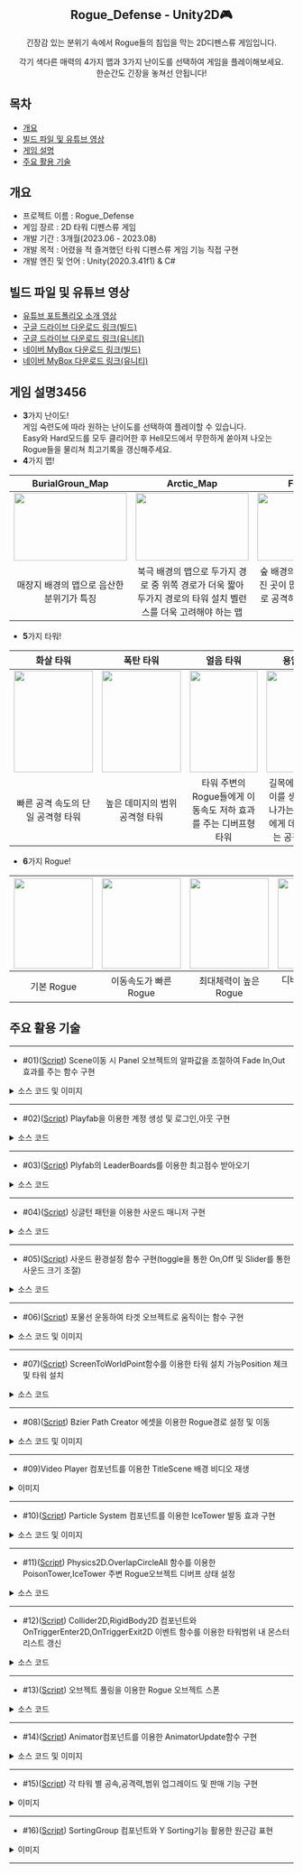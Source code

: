 <div align="center">
<h2>Rogue_Defense - Unity2D🎮</h2>
긴장감 있는 분위기 속에서 Rogue들의 침입을 막는 2D디펜스류 게임입니다.   
  
각기 색다른 매력의 4가지 맵과 3가지 난이도를 선택하여 게임을 플레이해보세요.  
한순간도 긴장을 놓쳐선 안됩니다!
</div>

## 목차
  - [개요](#개요)
  - [빌드 파일 및 유튜브 영상](#빌드-파일-및-유튜브-영상)
  - [게임 설명](#게임-설명3456)
  - [주요 활용 기술](#주요-활용-기술)

## 개요
- 프로젝트 이름 : Rogue_Defense
- 게임 장르 : 2D 타워 디펜스류 게임
- 개발 기간 : 3개월(2023.06 - 2023.08)
- 개발 목적 : 어렸을 적 즐겨했던 타워 디펜스류 게임 기능 직접 구현
- 개발 엔진 및 언어 : Unity(2020.3.41f1) & C#

## 빌드 파일 및 유튜브 영상
- [유튜브 포트폴리오 소개 영상](https://youtu.be/Lmg4tjypV30)
- [구글 드라이브 다운로드 링크(빌드)](https://drive.google.com/file/d/1e4p2pDpREwhdwnA6wSUrbm2d9cNsUlfz/view?usp=sharing)
- [구글 드라이브 다운로드 링크(유니티)](https://drive.google.com/file/d/1clCtcs8AM1Fgu20GF0RfrTu1BqtNO2OE/view?usp=sharing)
- [네이버 MyBox 다운로드 링크(빌드)](http://naver.me/G1sLbrOM)
- [네이버 MyBox 다운로드 링크(유니티)](http://naver.me/xjJrCq7c)
  
## 게임 설명3456

- **3**가지 난이도!<br>
게임 숙련도에 따라 원하는 난이도를 선택하여 플레이할 수 있습니다.  
Easy와 Hard모드를 모두 클리어한 후 Hell모드에서 무한하게 쏟아져 나오는 Rogue들을 물리쳐 최고기록을 갱신해주세요.
- **4**가지 맵!<br>

|BurialGroun_Map|Arctic_Map|Forest_Map|DesertMap|
|:---:|:---:|:---:|:---:|
|<img src="https://github.com/YboSim/Test/assets/142956423/cc036d23-7868-4a1d-8adc-b43c7a5dd47d"  width="200" height="120"/>|<img src="https://github.com/YboSim/Test/assets/142956423/f7aeab17-9dfb-4b4c-adf8-63a7bd6b7b0c"  width="200" height="120"/>|<img src="https://github.com/YboSim/Test/assets/142956423/a6fd765b-5ead-421f-8e75-d2130cf6527d"  width="200" height="120"/>|<img src="https://github.com/YboSim/Test/assets/142956423/3ccb878e-cbff-4211-9172-5285d89f6013"  width="200" height="120"/>|
|매장지 배경의 맵으로 음산한 분위기가 특징|북극 배경의 맵으로 두가지 경로 중 위쪽 경로가 더욱 짧아 두가지 경로의 타워 설치 벨런스를 더욱 고려해야 하는 맵|숲 배경의 맵으로 U자로 굴곡진 곳이 많아 타워주변 원형으로 공격하는 타워의 효율성이 중요한 맵|사막 배경의 맵으로 스폰지역 부터 도착지역까지 거리가 가장 짧은 것이 특징|
- **5**가지 타워!<br>

|화살 타워|폭탄 타워|얼음 타워|용암 타워|독극물 타워|
|:---:|:---:|:---:|:---:|:---:|
|<img src="https://github.com/YboSim/Test/assets/142956423/d6a630b0-f338-40aa-8a4d-9502f52bb77b"  width="140" height="180"/>|<img src="https://github.com/YboSim/Test/assets/142956423/9c143147-cb6a-4735-be24-d2b1ab29a5d3" width="140" height="180"/>|<img  src="https://github.com/YboSim/Test/assets/142956423/b35d0580-077e-4802-8556-e899bd4348d9" width="120" height="180"/>|<img src="https://github.com/YboSim/Test/assets/142956423/7070b5c8-7a17-4ece-9df1-dd03da013542" width="120" height="180"/>|<img src="https://github.com/YboSim/Test/assets/142956423/5353099d-7810-4f9a-870d-335541f4e3c2" width="140" height="180"/>|
|빠른 공격 속도의 단일 공격형 타워|높은 데미지의 범위 공격형 타워|타워 주변의 Rogue들에게 이동속도 저하 효과를 주는 디버프형 타워|길목에 용암 웅덩이를 생성하여 지나가는 Rogue들에게 데미지를 주는 공격형 타워|타워 주변의 Rogue들에게 도트 데미지를 주는 공격 타워|
- **6**가지 Rogue!<br>

|<img src="https://github.com/YboSim/Test/assets/142956423/8d6ae8b4-c6d7-4bee-8b72-bbeb1079a833"  width="140" height="160"/>|<img src="https://github.com/YboSim/Test/assets/142956423/ec67ee98-135e-4e59-9ff2-f1595375b8f6"  width="140" height="160"/>|<img src="https://github.com/YboSim/Test/assets/142956423/3c0be70c-b4ff-46ca-bbf8-071d14be7e45"  width="140" height="160"/>|<img src="https://github.com/YboSim/Test/assets/142956423/b2cff13b-c258-4425-83d9-d8cff052e5c9"  width="140" height="160"/>|<img src="https://github.com/YboSim/Test/assets/142956423/c0887af8-6796-4ee9-930b-c9095885ec17"  width="140" height="160"/>|<img src="https://github.com/YboSim/Test/assets/142956423/79f140a4-065c-47c2-978f-f60d39e2c155"  width="140" height="160"/>|
|:---:|:---:|:---:|:---:|:---:|:---:|
|기본 Rogue|이동속도가 빠른 Rogue|최대체력이 높은 Rogue|디버프 효과를 받지 않는 Rogue|2분 주기로 스폰되는 중간 보스 Rogue|파이널 보스 Rogue|

## 주요 활용 기술
---
* #01)([Script](https://github.com/YboSim/Rogue_Defense_Unity2D/blob/main/Rogue_Defense/Assets/05.Scipts/Manager/Fade_Mgr.cs)) Scene이동 시 Panel 오브젝트의 알파값을 조절하여 Fade In,Out 효과를 주는 함수 구현

<details>
<summary>소스 코드 및 이미지</summary>
  
```csharp
    void FadeUpdate()
    {
        if (m_StartFade == false)
            return;

        if (m_CacTime < 1.0f)
        {
            m_AddTimer += Time.deltaTime;
            m_CacTime = m_AddTimer / AniDuring;
            m_Color = m_FadeImg.color;
            m_Color.a = Mathf.Lerp(m_StVal, m_EndVal, m_CacTime);
            m_FadeImg.color = m_Color;

            if (1.0f <= m_CacTime)
            {
                if (m_StVal == 1.0f && m_EndVal == 0.0f) //들어올 때 
                {
                    m_Color.a = 0.0f;
                    m_FadeImg.color = m_Color;
                    m_FadeImg.gameObject.SetActive(false);
                    m_StartFade = false;
                }
                else if (m_StVal == 0.0f && m_EndVal == 1.0f)  //나갈 때 
                {
                    SceneManager.LoadScene(m_SceneName);
                }

            }//if(1.0f < m_CacTime)
        }//if(m_CacTime < 1.0f)
    }//void FadeUpdate()
```
![Fade In,Out](https://github.com/YboSim/Rogue_Defense_Unity2D/assets/142956423/19098649-fe70-4430-a987-7098b33f2dd5)

</details>

---
* #02)([Script](https://github.com/YboSim/Rogue_Defense_Unity2D/blob/main/Rogue_Defense/Assets/05.Scipts/Box/LogInBox.cs)) Playfab을 이용한 계정 생성 및 로그인,아웃 구현

<details>
<summary>소스 코드</summary>
  
```csharp
        //--- 로그인 성공시 어떤 유저 정보를 가져올지를 설정하는 옵션 객체 생성
        var option = new GetPlayerCombinedInfoRequestParams()
        {
            //--- DisplayName(닉네임)을 가져오기 위한 옵션
            GetPlayerProfile = true,
            ProfileConstraints = new PlayerProfileViewConstraints()
            {
                ShowDisplayName = true,  //DisplayName(닉네임) 가져오기 위한 요청 옵션
                //ShowAvatarUrl = true     //AvatarUrl 을 가져오는 옵션
            },
            //--- DisplayName(닉네임)을 가져오기 위한 옵션

            //--- BestScore 통계값(순위표에 관여하는)을 불러올 수 있는 옵션
            GetPlayerStatistics = true,

            //--- < 플레이어 데이터(타이틀) > 값을 불러올 수 있게 하는 옵션
            GetUserData = true
        };

        var request = new LoginWithEmailAddressRequest
        {
            Email = a_IdStr,
            Password = a_PwStr,
            InfoRequestParameters = option
        };

        PlayFabClientAPI.LoginWithEmailAddress(request,
                                        OnLoginSuccess, OnLoginFailure);
```

</details>

---
* #03)([Script](https://github.com/YboSim/Rogue_Defense_Unity2D/blob/main/Rogue_Defense/Assets/05.Scipts/Box/ModeBox.cs)) Plyfab의 LeaderBoards를 이용한 최고점수 받아오기

<details>
<summary>소스 코드</summary>
  
```csharp
    void LoadBestScore(int a_MapIdx)
    {
        if (GlobalValue.g_Unique_ID == "") //로그인 상태에서만...
            return;

        var request = new GetLeaderboardRequest
        {
            StartPosition = 0,      //0번인덱스 즉 1등부터
            StatisticName = "BestScore_" + a_MapIdx.ToString(), //관리자페이지의 순위표 변수 중 "BestScore_n" 기준
            MaxResultsCount = 15,   //15명까지
            ProfileConstraints = new PlayerProfileViewConstraints()
            {
                ShowDisplayName = true, //닉네임도 요청
            }
        };

        PlayFabClientAPI.GetLeaderboard(request,
            (result) =>
            {  //랭킹 리스트 받아오기 성공
                for (int ii = 0; ii < result.Leaderboard.Count; ii++)
                {
                    var curBoard = result.Leaderboard[ii];

                    //등수 안에 내가 있다면 색 표시
                    if (curBoard.PlayFabId == GlobalValue.g_Unique_ID)
                    {
                        m_ScoreText[ii].color = new Color(1, 0, 0);
                        m_NickNameText[ii].color = new Color(1, 0, 0);
                    }

                    m_NickNameText[ii].text = curBoard.DisplayName;
                    m_ScoreText[ii].text = curBoard.StatValue.ToString() + "Kill";
                }

            },
            (error) =>
            {  //랭킹 리스트 받아오기 실패
                //Debug.Log(error.ErrorMessage);
            }
     );
    }
```

</details>

---
* #04)([Script](https://github.com/YboSim/Rogue_Defense_Unity2D/blob/main/Rogue_Defense/Assets/05.Scipts/Manager/Sound_Mgr.cs)) 싱글턴 패턴을 이용한 사운드 매니저 구현

<details>
<summary>소스 코드</summary>
  
```csharp
public class Sound_Mgr : G_Singleton<Sound_Mgr>
{
    protected override void Init() //Awake() 함수 대신 사용
    {
        base.Init(); //부모쪽에 있는 Init()함수 호출

        LoadChildGameObj();
    }

    // Start is called before the first frame update
    void Start()
    {
        //사운드 미리 로딩
        AudioClip a_GAudioClip = null;
        object[] temp = Resources.LoadAll("Sounds"); //LoadAll : "Sounds" 폴더안의 파일들을 전부 로딩한다.
        for (int ii = 0; ii < temp.Length; ii++)
        {
            a_GAudioClip = temp[ii] as AudioClip;

            if (m_ADClipList.ContainsKey(a_GAudioClip.name) == true)
                continue;

            m_ADClipList.Add(a_GAudioClip.name, a_GAudioClip);
        }
    }

    public void LoadChildGameObj()
    {
        m_AudioSrc = this.gameObject.AddComponent<AudioSource>();

        //--- 게임 효과음 플레이를 위한 10개의 레이어 생성 코드
        for (int ii = 0; ii < m_EffSdCount; ii++)
        {
            GameObject newSoundObj = new GameObject();
            newSoundObj.transform.SetParent(this.transform);
            newSoundObj.transform.localPosition = Vector3.zero;
            AudioSource a_AudioSrc = newSoundObj.AddComponent<AudioSource>();
            a_AudioSrc.playOnAwake = false;
            a_AudioSrc.loop = false;
            newSoundObj.name = "SoundEffObj";

            m_SndSrcList[ii] = a_AudioSrc;
            m_SndObjList.Add(newSoundObj);
        }
        //--- 게임 효과음 플레이를 위한 5개의 레이어 생성 코드
    }
}
```

</details>

---
* #05)([Script](https://github.com/YboSim/Rogue_Defense_Unity2D/blob/main/Rogue_Defense/Assets/05.Scipts/Box/ConfigBox.cs)) 사운드 환경설정 함수 구현(toggle을 통한 On,Off 및 Slider를 통한 사운드 크기 조절)

<details>
<summary>소스 코드</summary>
  
```csharp
    public void SoundOnOff(bool a_OnOff = true) //BGM과 EFF 사운드 OnOff 조절해주는 함수
    {
        bool a_MuteOnOff = !a_OnOff;

        if (m_AudioSrc != null)
        {
            m_AudioSrc.mute = a_MuteOnOff; //mute == true 끄기 mute == false 켜기
            if (a_MuteOnOff == false)
                m_AudioSrc.time = 0;      //처음부터 다시 플레이
        }

        for (int ii = 0; ii < m_EffSdCount; ii++)
        {
            if (m_SndSrcList[ii] != null)
            {
                m_SndSrcList[ii].mute = a_MuteOnOff;

                if (a_MuteOnOff == false)
                    m_SndSrcList[ii].time = 0;
            }
        }

        m_SoundOnOff = a_OnOff;
    }

    //배경음은 지금 볼륨을 가져온 후에 플레이 해 준다.
    public void EffSoundVolume(float fVolume) //EFF 사운드 볼륨 조절해주는 함수
    {
        for (int ii = 0; ii < m_EffSdCount; ii++)
        {
            if (m_SndSrcList[ii] != null)
                m_SndSrcList[ii].volume = m_EffVolume[ii] * fVolume;
        }

        m_EffSoundVolume = fVolume;
    }

    public void BGMSoundVolume(float fVolume) //BGM 사운드 볼륨 조절해주는 함수
    {
        if (m_AudioSrc != null)
            m_AudioSrc.volume = m_bgmVolume * fVolume;

        m_BGMSoundVolume = fVolume;
    }
```

</details>

---
* #06)([Script](https://github.com/YboSim/Rogue_Defense_Unity2D/blob/main/Rogue_Defense/Assets/05.Scipts/Other/ArrowCtrl.cs)) 포물선 운동하여 타겟 오브젝트로 움직이는 함수 구현

<details>
<summary>소스 코드 및 이미지</summary>
  
```csharp
    public IEnumerator MoveToTarget(Monster a_TargetMonster) //타겟으로 설정된 몬스터를 향해 이동
    {
        if (a_TargetMonster != null)
        {
            float a_Duration = m_MvSpeed;
            float a_Time = 0.0f;
            Vector3 a_StartPos = m_StartPos.position;
            Vector3 a_EndPos = a_TargetMonster.GetComponent<Transform>().position;

            while (a_Time < a_Duration)
            {
                Vector3 a_OldPos = transform.position;

                a_Time += Time.deltaTime;
                float a_LinearT = a_Time / a_Duration;
                float a_HeightT = m_Curve.Evaluate(a_LinearT);

                float a_Height = Mathf.Lerp(0.0f, 8.0f, a_HeightT); //화살이 타겟위치로 선형보간

                Vector3 a_CacPos = Vector2.Lerp(a_StartPos, a_EndPos, a_LinearT) + new Vector2(0.0f, a_Height); //커브에 선형보간한 값을 더함
                transform.position = a_CacPos;

                //화살 회전
                m_CurDir = transform.position - a_OldPos;
                m_CurDir.z = 0.0f;
                m_CurDir.Normalize();

                float a_Angle = Mathf.Atan2(m_CurDir.y, m_CurDir.x) * Mathf.Rad2Deg;
                Quaternion a_Rot = Quaternion.AngleAxis(a_Angle - 90.0f, Vector3.forward);
                transform.rotation = a_Rot;
                //화살 회전

                yield return null;
            }

            //화살 목표지점에 도착 시(몬스터에 화살이 맞았을때)
            Destroy(gameObject); //화살 제거

            if (a_TargetMonster != null)
                a_TargetMonster.TakeDamage(m_Damgae); //데미지
            //화살 목표지점에 도착 시(몬스터에 화살이 맞았을때)
        }
    }
```
![arc](https://github.com/YboSim/Rogue_Defense_Unity2D/assets/142956423/fe868927-92ac-4961-a39c-80a3ab3ee0b5)

</details>

---

* #07)([Script](https://github.com/YboSim/Rogue_Defense_Unity2D/blob/main/Rogue_Defense/Assets/05.Scipts/Manager/TowerInstallMgr.cs)) ScreenToWorldPoint함수를 이용한 타워 설치 가능Position 체크 및 타워 설치
<details>
<summary>소스 코드</summary>
  
```csharp
    bool IsInstallSlot(InstallSlotScript a_InstSlot)
    {  //마우스가 SpriteRenderer 슬롯 위에 있는지? 판단하는 함수
        if (a_InstSlot == null)
            return false;

        Vector3[] v = new Vector3[2];
        float a_Width = a_InstSlot.GetComponent<SpriteRenderer>().size.x;
        float a_Height = a_InstSlot.GetComponent<SpriteRenderer>().size.y;
        v[0] = new Vector3(a_InstSlot.transform.position.x - a_Width,
                           a_InstSlot.transform.position.y - a_Height, 0.0f); // 좌측하단
        v[1] = new Vector3(a_InstSlot.transform.position.x + a_Width,
                           a_InstSlot.transform.position.y + a_Height, 0.0f); // 우측상단

        Vector3 a_MsPos = Camera.main.ScreenToWorldPoint(new Vector3(Input.mousePosition.x,
                                                             Input.mousePosition.y,
                                                             0.0f)); //현재마우스 위치의 월드포인트 값

        if (v[0].x < a_MsPos.x && a_MsPos.x <= v[1].x &&
            v[0].y <= a_MsPos.y && a_MsPos.y <= v[1].y) //타워 설치 가능 구역
        {
            if (a_InstSlot.m_IsInstalled == false) //해당 슬롯에 이미 타워가 설치되어 있지 않으면
            {
                return true;
            }
        }

        return false;
    }
```
![TowerInstall](https://github.com/YboSim/Rogue_Defense_Unity2D/assets/142956423/36594221-2dd0-43fe-b161-61d15eeea2f4)

</details>

---
* #08)([Script](https://github.com/dkckacka1/DotHeros-2DPortfolio-/blob/main/Portfolio_2D/Assets/02.%20Script/Battle/Unit/SkillSystem/BattleTargetSetExtensions.cs)) Bzier Path Creator 에셋을 이용한 Rogue경로 설정 및 이동

<details>
<summary>소스 코드 및 이미지</summary>
  
```csharp
       if (pathCreator != null)
        {
            distanceTravelled += speed * Time.deltaTime;
            transform.position = pathCreator.path.GetPointAtDistance(distanceTravelled, endOfPathInstruction);
            //transform.rotation = pathCreator.path.GetRotationAtDistance(distanceTravelled, endOfPathInstruction);
        }
```
![pathcreator](https://github.com/YboSim/Rogue_Defense_Unity2D/assets/142956423/9953b17d-86c6-4fc1-9c6d-b35fcd8a1f90)

</details>

---

* #09)Video Player 컴포넌트를 이용한 TitleScene 배경 비디오 재생

<details>
<summary>이미지</summary>

![BackgroundVideo](https://github.com/YboSim/Rogue_Defense_Unity2D/assets/142956423/a5b447cb-d5c7-4373-8566-015230ee50b8)

</details>

---
* #10)([Script](https://github.com/YboSim/Rogue_Defense_Unity2D/blob/main/Rogue_Defense/Assets/05.Scipts/Tower/Tower_Ice.cs)) Particle System 컴포넌트를 이용한 IceTower 발동 효과 구현

<details>
<summary>소스 코드 및 이미지</summary>
  
```csharp
    void TowerWorking()
    {
        if (Game_Mgr.m_GameState == GameState.GameOver || Game_Mgr.m_GameState == GameState.Victory)
            return;

        //아이스타워 이펙트 
        if (m_CacTime< 1.0f)
        {
            m_Timer += Time.deltaTime;
            m_CacTime = m_Timer / m_AniDuring;
            m_Color = m_IceEffect.color;
            m_Color.a = Mathf.Lerp(0, 1, m_CacTime);
            m_IceEffect.color = m_Color;

            if(m_CacTime > 1.0f)
            {
                m_IceParticle.Play(); //파티클시스템 플레이

                Sound_Mgr.Instance.PlayEffSound("magic_02", 1.0f);

                Freezing();

                m_Color.a = 0.0f;
                m_IceEffect.color = m_Color;
                m_Timer = 0.0f;
                m_CacTime = 0.0f;

                m_IsWork = false;
            }
        }
        //아이스타워 이펙트 
    }
```
![IceTowerParticle](https://github.com/YboSim/Rogue_Defense_Unity2D/assets/142956423/a8a283ab-20e9-4cb9-b54d-ae9a504711c2)

</details>

---
* #11)([Script](https://github.com/YboSim/Rogue_Defense_Unity2D/blob/main/Rogue_Defense/Assets/05.Scipts/Tower/Tower_Poison.cs)) Physics2D.OverlapCircleAll 함수를 이용한 PoisonTower,IceTower 주변 Rogue오브젝트 디버프 상태 설정

<details>
<summary>소스 코드</summary>
  
```csharp
    void Poisoning()
    {
        if (Game_Mgr.m_GameState == GameState.GameOver || Game_Mgr.m_GameState == GameState.Victory)
            return;

        Collider2D[] colls = Physics2D.OverlapCircleAll(transform.position, m_RangeRadius);
        Monster a_Monster;
        foreach (Collider2D coll in colls)
        {
            a_Monster = coll.GetComponent<Monster>();
            if (a_Monster == null)
                continue;

            a_Monster.Poisoned(m_PosionDamage);
        }

    }
```

</details>

---
* #12)([Script](https://github.com/YboSim/Rogue_Defense_Unity2D/blob/main/Rogue_Defense/Assets/05.Scipts/Tower/TowerRange_Arrow.cs)) Collider2D,RigidBody2D 컴포넌트와 OnTriggerEnter2D,OnTriggerExit2D 이벤트 함수를 이용한 타워범위 내 몬스터리스트 갱신 

<details>
<summary>소스 코드</summary>
  
```csharp
    void OnTriggerEnter2D(Collider2D coll)
    {
        if (coll.gameObject.name.Contains("Rogue") == true)
        {
            MonsterInRange(coll.GetComponent<Monster>());
        }
    }

    void OnTriggerExit2D(Collider2D coll)
    {
        if(coll.gameObject.name.Contains("Rogue") == true)
        {
            MonsterOutRange(coll.GetComponent<Monster>());
        }
    }
```

</details>

---
* #13)([Script](https://github.com/YboSim/Rogue_Defense_Unity2D/blob/main/Rogue_Defense/Assets/05.Scipts/Manager/RogueGenerator.cs)) 오브젝트 풀링을 이용한 Rogue 오브젝트 스폰

<details>
<summary>소스 코드</summary>
  
```csharp
    void CreateRoguePool(int a_RogueIdx)
    {
        for (int ii = 0; ii < m_MaxPoolSize[a_RogueIdx]; ii++)
        {
            GameObject a_Rogue = Instantiate(m_RoguePrefab[a_RogueIdx]) as GameObject;

            //위치 지정
            a_Rogue.transform.position = m_StartPoint.position;
            a_Rogue.transform.SetParent(m_RoguePool);
            //위치 지정

            //사이즈 조정
            if (Chapter_Mgr.m_MapIdx == 1 || Chapter_Mgr.m_MapIdx == 2) //Burial, Arcitc Map
            {
                a_Rogue.transform.localScale =
                    new Vector3(0.3f, 0.3f, 1.0f);
                a_Rogue.GetComponentInChildren<RectTransform>().localScale =
                    new Vector3(1.0f, 1.0f, 1.0f);
            }
            else // Forest, Desert Map
            {
                a_Rogue.transform.localScale =
                    new Vector3(-0.3f, 0.3f, 1.0f);
                a_Rogue.GetComponentInChildren<RectTransform>().localScale =
                    new Vector3(-1.0f, 1.0f, 1.0f); //캔버스 반전
            }
            //사이즈 조정

            a_Rogue.gameObject.SetActive(false);
        }
    }

    void TakeRogueFromPool(int a_RogueIdx)
    {
        //게임오버상태일 경우 로그생산 리턴
        if (Game_Mgr.m_GameState == GameState.GameOver || Game_Mgr.m_GameState == GameState.Victory)
            return;

        int a_RandomIdx = Random.Range(0, 2); //path 지정용 랜덤 변수

        Monster[] a_Rogues = m_RoguePool.transform.GetComponentsInChildren<Monster>(true);

        foreach (Monster a_Rogue in a_Rogues)
        {
            if (a_Rogue.gameObject.activeSelf == false)
            {
                if (a_Rogue.gameObject.name.Contains("_0" + (a_RogueIdx + 1).ToString()) == true)
                {
                    a_Rogue.GetComponent<Monster>().HpSetting(); //게임 플레이 타임에 따른 로그들 Hp설정

                    a_Rogue.transform.position = m_StartPoint.position; //로그생성후 맵중앙에 잠깐의 프레임동안 깜빡거림을 방지하기위해 카메라 범위 밖에서 생성
                    a_Rogue.gameObject.SetActive(true);

                    //경로지정
                    PathFollower a_Path = a_Rogue.gameObject.AddComponent<PathFollower>();
                    if (a_Path != null)
                    {
                        a_Path.pathCreator = m_Path[a_RandomIdx];
                    }
                    //경로지정

                    return;
                }
            }
        }
    }
```

</details>

---
* #14)([Script](https://github.com/YboSim/Rogue_Defense_Unity2D/blob/main/Rogue_Defense/Assets/05.Scipts/Monster/Monster.cs)) Animator컴포넌트를 이용한 AnimatorUpdate함수 구현

<details>
<summary>소스 코드 및 이미지</summary>
  
```csharp
    void AnimationUpdate()
    {
        if (m_IsDie == true)
        {
            m_Animator.SetBool("IsDie", true); //사망 애니메이션 재생

            //몬스터 이미지 흐려지게 만들기
            SpriteRenderer[] a_SR = transform.GetComponentsInChildren<SpriteRenderer>();
            for (int ii = 0; ii<a_SR.Length; ii++)
            {
                if (a_SR[ii].color.a > 0.0f)
                    a_SR[ii].color -= new Color(0.0f, 0.0f, 0.0f, 0.005f);
            }
            //몬스터 이미지 흐려지게 만들기
        }
        else
        {
            m_Animator.SetBool("IsDie", false); //walking 애니메이션 재생
        }
    }
```
![Animator](https://github.com/YboSim/Rogue_Defense_Unity2D/assets/142956423/ce85b7f3-f065-43d3-9177-8f06dd9c59f0)

</details>

---
* #15)([Script](https://github.com/YboSim/Rogue_Defense_Unity2D/blob/main/Rogue_Defense/Assets/05.Scipts/Tower/Tower_Arrow.cs)) 각 타워 별 공속,공격력,범위 업그레이드 및 판매 기능 구현 

<details>
<summary>이미지</summary>

![Upgrade,Sell Btn](https://github.com/YboSim/Rogue_Defense_Unity2D/assets/142956423/ad803fb6-52b9-4b8d-8a53-38ef86c8fa81)


</details>

---

* #16)([Script](https://github.com/dkckacka1/DotHeros-2DPortfolio-/blob/main/Portfolio_2D/Assets/02.%20Script/Battle/Unit/SkillSystem/BattleTargetSetExtensions.cs)) SortingGroup 컴포넌트와 Y Sorting기능 활용한 원근감 표현

<details>
<summary>이미지</summary>
  
![YSorting](https://github.com/YboSim/Rogue_Defense_Unity2D/assets/142956423/22bb3237-d69f-4fe1-a18b-298dcbdbfac3)


</details>

---
